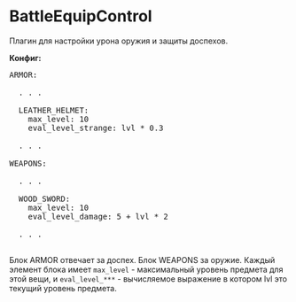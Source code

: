BattleEquipControl
==================

Плагин для настройки урона оружия и защиты доспехов.

<b>Конфиг:</b>
<pre>
ARMOR:
    
  . . .
  
  LEATHER_HELMET:
    max_level: 10
    eval_level_strange: lvl * 0.3
  
  . . .
    
WEAPONS:
  
  . . .
  
  WOOD_SWORD:
    max_level: 10
    eval_level_damage: 5 + lvl * 2
  
  . . .
  
</pre>

Блок ARMOR отвечает за доспех. Блок WEAPONS за оружие.
Каждый элемент блока имеет <code>max_level</code> - максимальный уровень предмета для этой вещи, и <code>eval_level_***</code> - вычисляемое выражение в котором lvl это текущий уровень предмета.
